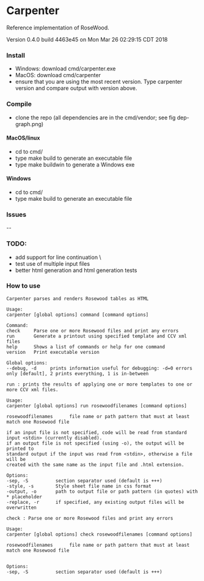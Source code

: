 # Carpenter
Reference implementation of RoseWood. 

Version 0.4.0 build 4463e45 on Mon Mar 26 02:29:15 CDT 2018

### Install
- Windows: download cmd/carpenter.exe
- MacOS: download cmd/carpenter
- ensure that you are using the most recent version. Type carpenter version and compare output with version above.

### Compile
- clone the repo (all dependencies are in the cmd/vendor; see fig dep-graph.png)

#### MacOS/linux
- cd to cmd/
- type make build to generate an executable file
- type make buildwin to generate a Windows exe

#### Windows
- cd to cmd/
- type make build to generate an executable file

### Issues
--  


### TODO:
- add support for line continuation \\
- test use of multiple input files
- better html generation and html generation tests

### How to use
```
Carpenter parses and renders Rosewood tables as HTML

Usage:
carpenter [global options] command [command options]

Command:
check     Parse one or more Rosewood files and print any errors
run       Generate a printout using specified template and CCV xml files
help      Shows a list of commands or help for one command
version   Print executable version

Global options:
--debug, -d     prints information useful for debugging: -d=0 errors only [default], 2 prints everything, 1 is in-between

run : prints the results of applying one or more templates to one or more CCV xml files.

Usage:
carpenter [global options] run rosewoodfilenames [command options]

rosewoodfilenames      file name or path pattern that must at least match one Rosewood file

if an input file is not specified, code will be read from standard input <stdin> (currently disabled).
if an output file is not specified (using -o), the output will be printed to 
standard output if the input was read from <stdin>, otherwise a file will be 
created with the same name as the input file and .html extension.

Options:
-sep, -S		  section separator used (default is +++)	
-style, -s        Style sheet file name in css format
-output, -o       path to output file or path pattern (in quotes) with * placeholder
-replace, -r      if specified, any existing output files will be overwritten	

check : Parse one or more Rosewood files and print any errors

Usage:
carpenter [global options] check rosewoodfilenames [command options]

rosewoodfilenames      file name or path pattern that must at least match one Rosewood file


Options:
-sep, -S		  section separator used (default is +++)	
```
